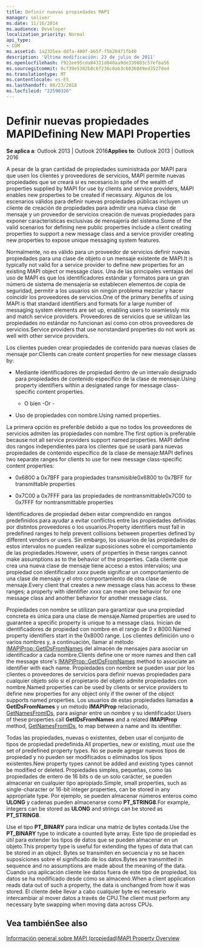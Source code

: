 ```yaml
---
title: Definir nuevas propiedades MAPI
manager: soliver
ms.date: 11/16/2014
ms.audience: Developer
localization_priority: Normal
api_type:
- COM
ms.assetid: 1a2325ea-ddfa-480f-b65f-f5b20471fb40
description: 'Última modificación: 23 de julio de 2011'
ms.openlocfilehash: f922ee95cda84311d840aa9de339883c57efba56
ms.sourcegitcommit: 0cf39e5382b8c6f236c8a63c6036849ed3527ded
ms.translationtype: MT
ms.contentlocale: es-ES
ms.lasthandoff: 08/23/2018
ms.locfileid: "22590326"
---
```

# <a name="defining-new-mapi-properties"></a><span data-ttu-id="3e239-103">Definir nuevas propiedades MAPI</span><span class="sxs-lookup"><span data-stu-id="3e239-103">Defining New MAPI Properties</span></span>

  
  
<span data-ttu-id="3e239-104">**Se aplica a**: Outlook 2013 | Outlook 2016</span><span class="sxs-lookup"><span data-stu-id="3e239-104">**Applies to**: Outlook 2013 | Outlook 2016</span></span> 
  
<span data-ttu-id="3e239-105">A pesar de la gran cantidad de propiedades suministrada por MAPI para que usen los clientes y proveedores de servicios, MAPI permite nuevas propiedades que se creará si es necesario.</span><span class="sxs-lookup"><span data-stu-id="3e239-105">In spite of the wealth of properties supplied by MAPI for use by clients and service providers, MAPI enables new properties to be created if necessary.</span></span> <span data-ttu-id="3e239-106">Algunos de los escenarios válidos para definir nuevas propiedades públicas incluyen un cliente de creación de propiedades para admitir una nueva clase de mensaje y un proveedor de servicios creación de nuevas propiedades para exponer características exclusivas de mensajería del sistema.</span><span class="sxs-lookup"><span data-stu-id="3e239-106">Some of the valid scenarios for defining new public properties include a client creating properties to support a new message class and a service provider creating new properties to expose unique messaging system features.</span></span>
  
<span data-ttu-id="3e239-107">Normalmente, no es válido para un proveedor de servicios definir nuevas propiedades para una clase de objeto o un mensaje existente de MAPI.</span><span class="sxs-lookup"><span data-stu-id="3e239-107">It is typically not valid for a service provider to define new properties for an existing MAPI object or message class.</span></span> <span data-ttu-id="3e239-108">Una de las principales ventajas del uso de MAPI es que los identificadores estándar y formatos para un gran número de sistema de mensajería se establecen elementos de copia de seguridad, permitir a los usuarios sin ningún problema mezclar y hacer coincidir los proveedores de servicios.</span><span class="sxs-lookup"><span data-stu-id="3e239-108">One of the primary benefits of using MAPI is that standard identifiers and formats for a large number of messaging system elements are set up, enabling users to seamlessly mix and match service providers.</span></span> <span data-ttu-id="3e239-109">Proveedores de servicios que se utilizan las propiedades no estándar no funcionan así como con otros proveedores de servicios.</span><span class="sxs-lookup"><span data-stu-id="3e239-109">Service providers that use nonstandard properties do not work as well with other service providers.</span></span> 
  
<span data-ttu-id="3e239-110">Los clientes pueden crear propiedades de contenido para nuevas clases de mensaje por:</span><span class="sxs-lookup"><span data-stu-id="3e239-110">Clients can create content properties for new message classes by:</span></span>
  
- <span data-ttu-id="3e239-111">Mediante identificadores de propiedad dentro de un intervalo designado para propiedades de contenido específico de la clase de mensaje.</span><span class="sxs-lookup"><span data-stu-id="3e239-111">Using property identifiers within a designated range for message class-specific content properties.</span></span>
    
    - <span data-ttu-id="3e239-112">O bien -</span><span class="sxs-lookup"><span data-stu-id="3e239-112">Or -</span></span>
    
- <span data-ttu-id="3e239-113">Uso de propiedades con nombre.</span><span class="sxs-lookup"><span data-stu-id="3e239-113">Using named properties.</span></span> 
    
<span data-ttu-id="3e239-114">La primera opción es preferible debido a que no todos los proveedores de servicios admiten las propiedades con nombre.</span><span class="sxs-lookup"><span data-stu-id="3e239-114">The first option is preferable because not all service providers support named properties.</span></span> <span data-ttu-id="3e239-115">MAPI define dos rangos independientes para los clientes que se usará para nuevas propiedades de contenido específico de la clase de mensaje:</span><span class="sxs-lookup"><span data-stu-id="3e239-115">MAPI defines two separate ranges for clients to use for new message class-specific content properties:</span></span>
  
- <span data-ttu-id="3e239-116">0x6800 a 0x7BFF para propiedades transmisible</span><span class="sxs-lookup"><span data-stu-id="3e239-116">0x6800 to 0x7BFF for transmittable properties</span></span>
    
- <span data-ttu-id="3e239-117">0x7C00 a 0x7FFF para las propiedades de nontransmittable</span><span class="sxs-lookup"><span data-stu-id="3e239-117">0x7C00 to 0x7FFF for nontransmittable properties</span></span>
    
<span data-ttu-id="3e239-118">Identificadores de propiedad deben estar comprendido en rangos predefinidos para ayudar a evitar conflictos entre las propiedades definidas por distintos proveedores o los usuarios.</span><span class="sxs-lookup"><span data-stu-id="3e239-118">Property identifiers must fall in predefined ranges to help prevent collisions between properties defined by different vendors or users.</span></span> <span data-ttu-id="3e239-119">Sin embargo, los usuarios de las propiedades de estos intervalos no pueden realizar suposiciones sobre el comportamiento de las propiedades.</span><span class="sxs-lookup"><span data-stu-id="3e239-119">However, users of properties in these ranges cannot make assumptions as to the behavior of the properties.</span></span> <span data-ttu-id="3e239-120">Cada cliente que crea una nueva clase de mensaje tiene acceso a estos intervalos; una propiedad con identificador _xxxx_ puede significar un comportamiento de una clase de mensaje y el otro comportamiento de otra clase de mensaje.</span><span class="sxs-lookup"><span data-stu-id="3e239-120">Every client that creates a new message class has access to these ranges; a property with identifier  _xxxx_ can mean one behavior for one message class and another behavior for another message class.</span></span> 
  
<span data-ttu-id="3e239-121">Propiedades con nombre se utilizan para garantizar que una propiedad concreta es única para una clase de mensaje.</span><span class="sxs-lookup"><span data-stu-id="3e239-121">Named properties are used to guarantee a specific property is unique to a message class.</span></span> <span data-ttu-id="3e239-122">Inician de identificadores de propiedad con nombre en el rango de 0 x 8000.</span><span class="sxs-lookup"><span data-stu-id="3e239-122">Named property identifiers start in the 0x8000 range.</span></span> <span data-ttu-id="3e239-123">Los clientes definición uno o varios nombres y, a continuación, llamar al método [IMAPIProp::GetIDsFromNames](imapiprop-getidsfromnames.md) del almacén de mensajes para asociar un identificador a cada nombre.</span><span class="sxs-lookup"><span data-stu-id="3e239-123">Clients define one or more names and then call the message store's [IMAPIProp::GetIDsFromNames](imapiprop-getidsfromnames.md) method to associate an identifier with each name.</span></span> <span data-ttu-id="3e239-124">Propiedades con nombre se pueden usar por los clientes o proveedores de servicios para definir nuevas propiedades para cualquier objeto sólo si el propietario del objeto admite propiedades con nombre.</span><span class="sxs-lookup"><span data-stu-id="3e239-124">Named properties can be used by clients or service providers to define new properties for any object only if the owner of the object supports named properties.</span></span> <span data-ttu-id="3e239-125">Los usuarios de estas propiedades llamadas **a GetIDsFromNames** y un método **IMAPIProp** relacionado, [GetNamesFromIDs](imapiprop-getnamesfromids.md), para asignar entre un nombre y su identificador.</span><span class="sxs-lookup"><span data-stu-id="3e239-125">Users of these properties call **GetIDsFromNames** and a related **IMAPIProp** method, [GetNamesFromIDs](imapiprop-getnamesfromids.md), to map between a name and its identifier.</span></span>
  
<span data-ttu-id="3e239-126">Todas las propiedades, nuevas o existentes, deben usar el conjunto de tipos de propiedad predefinida.</span><span class="sxs-lookup"><span data-stu-id="3e239-126">All properties, new or existing, must use the set of predefined property types.</span></span> <span data-ttu-id="3e239-127">No se puede agregar nuevos tipos de propiedad y no pueden ser modificados o eliminados los tipos existentes.</span><span class="sxs-lookup"><span data-stu-id="3e239-127">New property types cannot be added and existing types cannot be modified or deleted.</span></span> <span data-ttu-id="3e239-128">Propiedades simples, pequeñas, como las propiedades de entero de 16 bits o de un solo carácter, se pueden almacenar en cualquier tipo apropiado.</span><span class="sxs-lookup"><span data-stu-id="3e239-128">Simple, small properties, such as single-character or 16-bit integer properties, can be stored in any appropriate type.</span></span> <span data-ttu-id="3e239-129">Por ejemplo, se pueden almacenar números enteros como **ULONG** y cadenas pueden almacenarse como **PT_STRING8**.</span><span class="sxs-lookup"><span data-stu-id="3e239-129">For example, integers can be stored as **ULONG** and strings can be stored as **PT_STRING8**.</span></span> 
  
<span data-ttu-id="3e239-130">Use el tipo **PT_BINARY** para indicar una matriz de bytes contada.</span><span class="sxs-lookup"><span data-stu-id="3e239-130">Use the **PT_BINARY** type to indicate a counted byte array.</span></span> <span data-ttu-id="3e239-131">Este tipo de propiedad es útil para extender los tipos de datos que se pueden almacenar en un objeto.</span><span class="sxs-lookup"><span data-stu-id="3e239-131">This property type is useful for extending the types of data that can be stored in an object.</span></span> <span data-ttu-id="3e239-132">Bytes se transmiten en secuencia y no se hacen suposiciones sobre el significado de los datos.</span><span class="sxs-lookup"><span data-stu-id="3e239-132">Bytes are transmitted in sequence and no assumptions are made about the meaning of the data.</span></span> <span data-ttu-id="3e239-133">Cuando una aplicación cliente lee datos fuera de este tipo de propiedad, los datos se ha modificado desde cómo se almacenó.</span><span class="sxs-lookup"><span data-stu-id="3e239-133">When a client application reads data out of such a property, the data is unchanged from how it was stored.</span></span> <span data-ttu-id="3e239-134">El cliente debe llevar a cabo cualquier byte es necesario intercambiar al mover datos a través de CPU.</span><span class="sxs-lookup"><span data-stu-id="3e239-134">The client must perform any necessary byte swapping when moving data across CPUs.</span></span> 
  
## <a name="see-also"></a><span data-ttu-id="3e239-135">Vea también</span><span class="sxs-lookup"><span data-stu-id="3e239-135">See also</span></span>



[<span data-ttu-id="3e239-136">Información general sobre MAPI (propiedad)</span><span class="sxs-lookup"><span data-stu-id="3e239-136">MAPI Property Overview</span></span>](mapi-property-overview.md)

